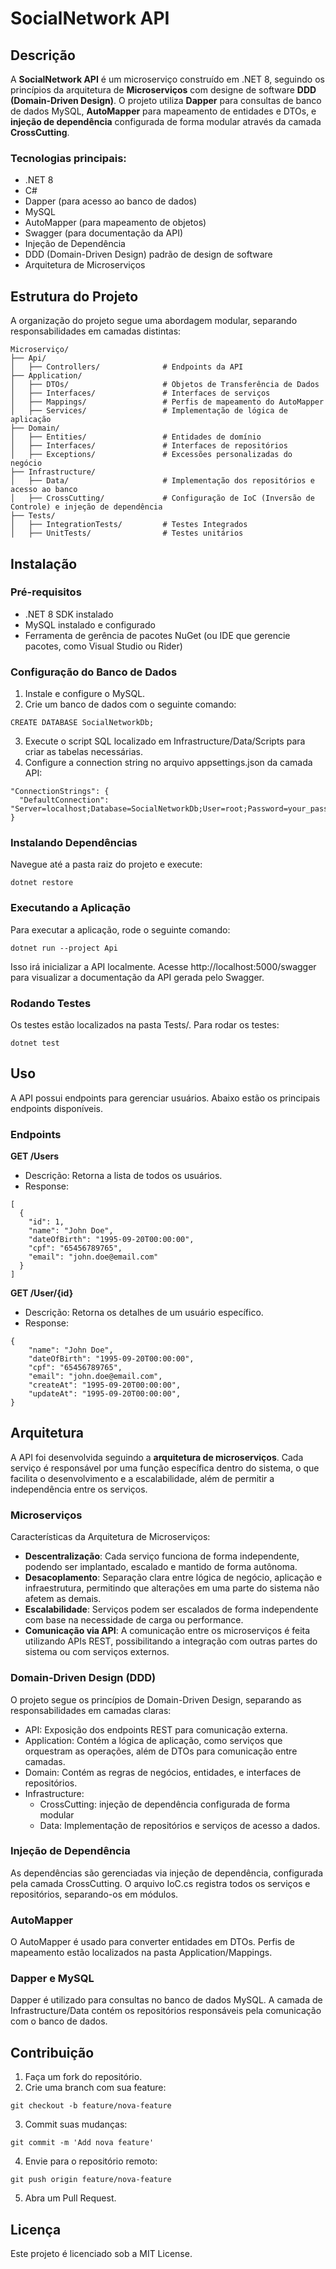 # SocialNetwork API

## Descrição
A **SocialNetwork API** é um microserviço construído em .NET 8, seguindo os princípios da arquitetura de **Microserviços** com designe de software **DDD (Domain-Driven Design)**. O projeto utiliza **Dapper** para consultas de banco de dados MySQL, **AutoMapper** para mapeamento de entidades e DTOs, e **injeção de dependência** configurada de forma modular através da camada **CrossCutting**. 

### Tecnologias principais:
- .NET 8
- C#
- Dapper (para acesso ao banco de dados)
- MySQL
- AutoMapper (para mapeamento de objetos)
- Swagger (para documentação da API)
- Injeção de Dependência
- DDD (Domain-Driven Design) padrão de design de software
- Arquitetura de Microserviços

## Estrutura do Projeto
A organização do projeto segue uma abordagem modular, separando responsabilidades em camadas distintas:

```
Microserviço/
├── Api/
│   ├── Controllers/              # Endpoints da API
├── Application/
│   ├── DTOs/                     # Objetos de Transferência de Dados
│   ├── Interfaces/               # Interfaces de serviços
│   ├── Mappings/                 # Perfis de mapeamento do AutoMapper
│   ├── Services/                 # Implementação de lógica de aplicação
├── Domain/
│   ├── Entities/                 # Entidades de domínio
│   ├── Interfaces/               # Interfaces de repositórios
│   ├── Exceptions/               # Excessões personalizadas do negócio
├── Infrastructure/
│   ├── Data/                     # Implementação dos repositórios e acesso ao banco
│   ├── CrossCutting/             # Configuração de IoC (Inversão de Controle) e injeção de dependência
├── Tests/                        
│   ├── IntegrationTests/         # Testes Integrados
│   ├── UnitTests/                # Testes unitários
```

## Instalação

### Pré-requisitos
- .NET 8 SDK instalado
- MySQL instalado e configurado
- Ferramenta de gerência de pacotes NuGet (ou IDE que gerencie pacotes, como Visual Studio ou Rider)

### Configuração do Banco de Dados
1. Instale e configure o MySQL.
2. Crie um banco de dados com o seguinte comando:
```
CREATE DATABASE SocialNetworkDb;
```
3. Execute o script SQL localizado em Infrastructure/Data/Scripts para criar as tabelas necessárias.
4. Configure a connection string no arquivo appsettings.json da camada API:
```
"ConnectionStrings": {
  "DefaultConnection": "Server=localhost;Database=SocialNetworkDb;User=root;Password=your_password;"
}
```

### Instalando Dependências
Navegue até a pasta raiz do projeto e execute:
```
dotnet restore
```

### Executando a Aplicação
Para executar a aplicação, rode o seguinte comando:
```
dotnet run --project Api
```
Isso irá inicializar a API localmente. Acesse http://localhost:5000/swagger para visualizar a documentação da API gerada pelo Swagger.

### Rodando Testes
Os testes estão localizados na pasta Tests/. Para rodar os testes:
```
dotnet test
```

## Uso
A API possui endpoints para gerenciar usuários. Abaixo estão os principais endpoints disponíveis.

### Endpoints
**GET /Users**
- Descrição: Retorna a lista de todos os usuários.
- Response:
```
[
  {
    "id": 1,
    "name": "John Doe",
    "dateOfBirth": "1995-09-20T00:00:00",
    "cpf": "65456789765",
    "email": "john.doe@email.com"
  }
]
```

**GET /User/{id}**
- Descrição: Retorna os detalhes de um usuário específico.
- Response:
```
{
    "name": "John Doe",
    "dateOfBirth": "1995-09-20T00:00:00",
    "cpf": "65456789765",
    "email": "john.doe@email.com",
    "createAt": "1995-09-20T00:00:00",
    "updateAt": "1995-09-20T00:00:00",
}
```

## Arquitetura
A API foi desenvolvida seguindo a **arquitetura de microserviços**. Cada serviço é responsável por uma função específica dentro do sistema, o que facilita o desenvolvimento e a escalabilidade, além de permitir a independência entre os serviços. 

### Microserviços
Características da Arquitetura de Microserviços:

- **Descentralização**: Cada serviço funciona de forma independente, podendo ser implantado, escalado e mantido de forma autônoma.
- **Desacoplamento**: Separação clara entre lógica de negócio, aplicação e infraestrutura, permitindo que alterações em uma parte do sistema não afetem as demais.
- **Escalabilidade**: Serviços podem ser escalados de forma independente com base na necessidade de carga ou performance.
- **Comunicação via API**: A comunicação entre os microserviços é feita utilizando APIs REST, possibilitando a integração com outras partes do sistema ou com serviços externos.

### Domain-Driven Design (DDD)
O projeto segue os princípios de Domain-Driven Design, separando as responsabilidades em camadas claras:
- API: Exposição dos endpoints REST para comunicação externa.
- Application: Contém a lógica de aplicação, como serviços que orquestram as operações, além de DTOs para comunicação entre camadas.
- Domain: Contém as regras de negócios, entidades, e interfaces de repositórios.
- Infrastructure: 
    - CrossCutting: injeção de dependência configurada de forma modular
    - Data: Implementação de repositórios e serviços de acesso a dados.

### Injeção de Dependência
As dependências são gerenciadas via injeção de dependência, configurada pela camada CrossCutting. O arquivo IoC.cs registra todos os serviços e repositórios, separando-os em módulos.

### AutoMapper
O AutoMapper é usado para converter entidades em DTOs. Perfis de mapeamento estão localizados na pasta Application/Mappings.

### Dapper e MySQL
Dapper é utilizado para consultas no banco de dados MySQL. A camada de Infrastructure/Data contém os repositórios responsáveis pela comunicação com o banco de dados.

## Contribuição
1. Faça um fork do repositório.
2. Crie uma branch com sua feature:
```
git checkout -b feature/nova-feature
```
3. Commit suas mudanças:
```
git commit -m 'Add nova feature'
```
4. Envie para o repositório remoto:
```
git push origin feature/nova-feature
```
5. Abra um Pull Request.

## Licença
Este projeto é licenciado sob a MIT License.